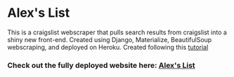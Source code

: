 # Alex's List
This is a craigslist webscraper that pulls search results from craigslist into a shiny new front-end. Created using Django, Materialize, BeautifulSoup webscraping, and deployed on Heroku. Created following this [tutorial](https://www.youtube.com/watch?v=JT80XhYJdBw)

### Check out the fully deployed website here: [Alex's List](https://secret-waters-60925.herokuapp.com/)

